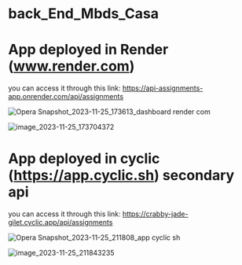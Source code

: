 # back_End_Mbds_Casa

# App deployed in Render (www.render.com)

you can access it through this link: https://api-assignments-app.onrender.com/api/assignments

![Opera Snapshot_2023-11-25_173613_dashboard render com](https://github.com/Sohaib-jalil/back_End_Mbds_Casa/assets/92445933/183c6055-fcc9-4267-a964-caa3b8da1a7a)

![image_2023-11-25_173704372](https://github.com/Sohaib-jalil/back_End_Mbds_Casa/assets/92445933/99942c71-479f-4b10-a4d4-b1cb486f5c70)

# App deployed in cyclic (https://app.cyclic.sh) secondary api

you can access it through this link: https://crabby-jade-gilet.cyclic.app/api/assignments

![Opera Snapshot_2023-11-25_211808_app cyclic sh](https://github.com/Sohaib-jalil/back_End_Mbds_Casa/assets/92445933/7b00a7c4-aacb-4e65-9333-2554c88b5270)

![image_2023-11-25_211843235](https://github.com/Sohaib-jalil/back_End_Mbds_Casa/assets/92445933/53e4b71b-14ee-465a-8264-a4f9abb78f96)


